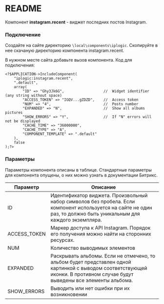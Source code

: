 # README #

Компонент **instagram.recent** - виджет последних постов Instagram.

### Подключение ###

Создайте на сайте директорию `\local\components\iplogic`. Скопируйте в нее скачаную директорию компонента instagram.recent.

В нужном месте сайта добавьте вызов компонента. Код для подключения:

```
<?$APPLICATION->IncludeComponent(
    "iplogic:instagram.recent", 
    ".default", 
    array(
        "ID" => "Ghy3Jk6G",                  //  Widget identifier (any string without space)
        "ACCESS_TOKEN" => "IGQV...gZDZD",    //  Access token
        "NUM" => "4",                        //  Posts number
        "EXPANDED" => "N",                   //  Show all albums pictures
        "SHOW_ERRORS" => "Y",                //  If "N" errors will not be displayed
        "CACHE_TIME" => "36000000",
        "CACHE_TYPE" => "A",
        "COMPONENT_TEMPLATE" => ".default"
    ),
    false
);?>
```

### Параметры ###

Параметры компонента описаны в таблице. Стандартные параметры для компонента опущены, о них можно узнать в документации Битрикс.

| Параметр | Описание                    |
| ------------- | ------------------------------ |
| ID      | Идентификатор виджета. Произвольный набор символов без пробела. Если компонент используется на сайте не один раз, то должно быть уникальным для каждого экземпляра.  |
| ACCESS_TOKEN   | Маркер доступа к API Instagram. Порядок его получения можно найти на сторонних ресурсах.   |
| NUM   | Количество выводимых элементов     |
| EXPANDED   | Раскрывать альбомы. Если не отмечено, то альбом будет представлен одной картинкой с выводом соответствующей иконки. В противном случае будут выведены все элементы альбома.     |
| SHOW_ERRORS   | Выводить или нет ошибки при их возникновении     |